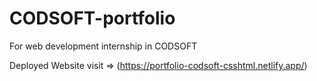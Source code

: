 # CODSOFT-portfolio
For web development internship in CODSOFT

Deployed Website visit => (https://portfolio-codsoft-csshtml.netlify.app/)
